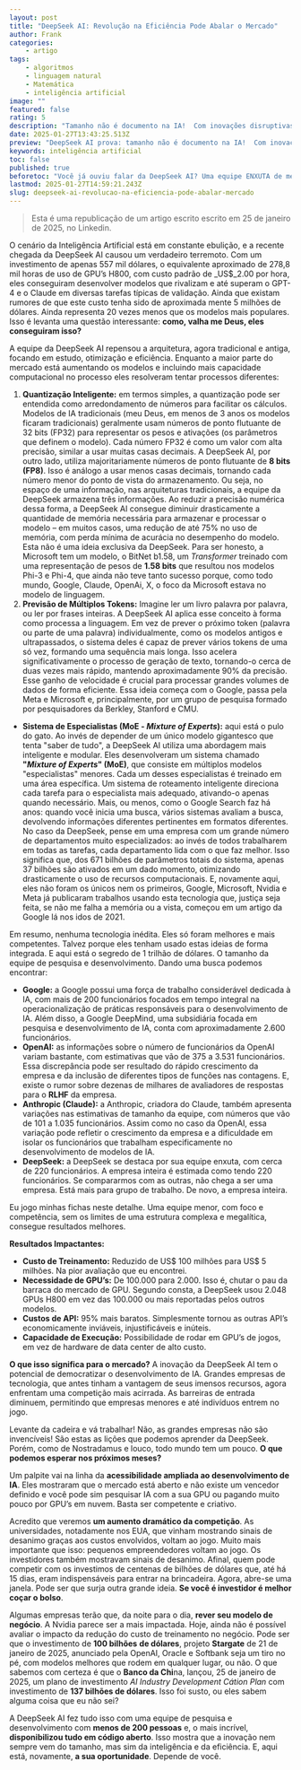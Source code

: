 ```yaml
---
layout: post
title: "DeepSeek AI: Revolução na Eficiência Pode Abalar o Mercado"
author: Frank
categories:
    - artigo
tags:
    - algoritmos
    - linguagem natural
    - Matemática
    - inteligência artificial
image: ""
featured: false
rating: 5
description: "Tamanho não é documento na IA!  Com inovações disruptivas e um orçamento 20x menor, a DeepSeek desafia o status quo.  Prepare-se! "
date: 2025-01-27T13:43:25.513Z
preview: "DeepSeek AI prova: tamanho não é documento na IA!  Com inovações disruptivas e um orçamento 20x menor, eles estão desafiando o status quo.  Prepare-se para um mercado mais acessível e competitivo! "
keywords: inteligência artificial
toc: false
published: true
beforetoc: "Você já ouviu falar da DeepSeek AI? Uma equipe ENXUTA de menos de 200 gênios, desafiou as gigantes da tecnologia e fez o IMPOSSÍVEL: desenvolveram modelos de IA que RIVALIZAM e até SUPERAM o GPT-4 e o Claude... com um orçamento 20 VEZES MENOR! Isso mesmo, você não leu errado! Enquanto Google, OpenAI e companhia gastavam fortunas, a DeepSeek AI repensou a arquitetura tradicional, focando em EFICIÊNCIA, INOVAÇÃO e CÓDIGO ABERTO."
lastmod: 2025-01-27T14:59:21.243Z
slug: deepseek-ai-revolucao-na-eficiencia-pode-abalar-mercado
---
```


>Esta é uma republicação de um artigo escrito escrito em 25 de janeiro de 2025, no Linkedin.

O cenário da Inteligência Artificial está em constante ebulição, e a recente chegada da DeepSeek AI causou um verdadeiro terremoto. Com um investimento de apenas 557 mil dólares, o equivalente aproximado de 278,8 mil horas de uso de GPU’s H800, com custo padrão de _US$_2.00 por hora, eles conseguiram desenvolver modelos que rivalizam e até superam o GPT-4 e o Claude em diversas tarefas típicas de validação. Ainda que existam rumores de que este custo tenha sido de aproximada mente 5 milhões de dólares. Ainda representa 20 vezes menos que os modelos mais populares. Isso é levanta uma questão interessante: **como, valha me Deus, eles conseguiram isso?**

A equipe da DeepSeek AI repensou a arquitetura, agora tradicional e antiga, focando em estudo, otimização e eficiência. Enquanto a maior parte do mercado está aumentando os modelos e incluindo mais capacidade computacional no processo eles resolveram tentar processos diferentes:

1. **Quantização Inteligente:** em termos simples, a quantização pode ser entendida como arredondamento de números para facilitar os cálculos. Modelos de IA tradicionais (meu Deus, em menos de 3 anos os modelos ficaram tradicionais) geralmente usam números de ponto flutuante de 32 bits (FP32) para representar os pesos e ativações (os parâmetros que definem o modelo). Cada número FP32 é como um valor com alta precisão, similar a usar muitas casas decimais. A DeepSeek AI, por outro lado, utiliza majoritariamente números de ponto flutuante de **8 bits (FP8)**. Isso é análogo a usar menos casas decimais, tornando cada número menor do ponto de vista do armazenamento. Ou seja, no espaço de uma informação, nas arquiteturas tradicionais, a equipe da DeepSeek armazena três informações. Ao reduzir a precisão numérica dessa forma, a DeepSeek AI consegue diminuir drasticamente a quantidade de memória necessária para armazenar e processar o modelo – em muitos casos, uma redução de até 75% no uso de memória, com perda mínima de acurácia no desempenho do modelo. Esta não é uma ideia exclusiva da DeepSeek. Para ser honesto, a Microsoft tem um modelo, o BitNet b1.58, um _Transformer_ treinado com uma representação de pesos de **1.58 bits** que resultou nos modelos Phi-3 e Phi-4, que ainda não teve tanto sucesso porque, como todo mundo, Google, Claude, OpenAi, X, o foco da Microsoft estava no modelo de linguagem.
2. **Previsão de Múltiplos Tokens:** Imagine ler um livro palavra por palavra, ou ler por frases inteiras. A DeepSeek AI aplica esse conceito à forma como processa a linguagem. Em vez de prever o próximo token (palavra ou parte de uma palavra) individualmente, como os modelos antigos e ultrapassados, o sistema deles é capaz de prever vários tokens de uma só vez, formando uma sequência mais longa. Isso acelera significativamente o processo de geração de texto, tornando-o cerca de duas vezes mais rápido, mantendo aproximadamente 90% da precisão. Esse ganho de velocidade é crucial para processar grandes volumes de dados de forma eficiente. Essa ideia começa com o Google, passa pela Meta e Microsoft e, principalmente, por um grupo de pesquisa formado por pesquisadores da Berkley, Stanford e CMU.

- **Sistema de Especialistas (MoE - _Mixture of Experts_):** aqui está o pulo do gato. Ao invés de depender de um único modelo gigantesco que tenta "saber de tudo", a DeepSeek AI utiliza uma abordagem mais inteligente e modular. Eles desenvolveram um sistema chamado **"_Mixture of Experts_" (MoE)**, que consiste em múltiplos modelos "especialistas" menores. Cada um desses especialistas é treinado em uma área específica. Um sistema de roteamento inteligente direciona cada tarefa para o especialista mais adequado, ativando-o apenas quando necessário. Mais, ou menos, como o Google Search faz há anos: quando você inicia uma busca, vários sistemas avaliam a busca, devolvendo informações diferentes pertinentes em formatos diferentes. No caso da DeepSeek, pense em uma empresa com um grande número de departamentos muito especializados: ao invés de todos trabalharem em todas as tarefas, cada departamento lida com o que faz melhor. Isso significa que, dos 671 bilhões de parâmetros totais do sistema, apenas 37 bilhões são ativados em um dado momento, otimizando drasticamente o uso de recursos computacionais. E, novamente aqui, eles não foram os únicos nem os primeiros, Google, Microsoft, Nvidia e Meta já publicaram trabalhos usando esta tecnologia que, justiça seja feita, se não me falha a memória ou a vista, começou em um artigo da Google lá nos idos de 2021.

Em resumo, nenhuma tecnologia inédita. Eles só foram melhores e mais competentes. Talvez porque eles tenham usado estas ideias de forma integrada. E aqui está o segredo de 1 trilhão de dólares. O tamanho da equipe de pesquisa e desenvolvimento. Dando uma busca podemos encontrar:

- **Google:** a Google possui uma força de trabalho considerável dedicada à IA, com mais de 200 funcionários focados em tempo integral na operacionalização de práticas responsáveis para o desenvolvimento de IA. Além disso, a Google DeepMind, uma subsidiária focada em pesquisa e desenvolvimento de IA, conta com aproximadamente 2.600 funcionários.
- **OpenAI:** as informações sobre o número de funcionários da OpenAI variam bastante, com estimativas que vão de 375 a 3.531 funcionários. Essa discrepância pode ser resultado do rápido crescimento da empresa e da inclusão de diferentes tipos de funções nas contagens.   E, existe o rumor sobre dezenas de milhares de avaliadores de respostas para o **RLHF** da empresa.
- **Anthropic (Claude):** a Anthropic, criadora do Claude, também apresenta variações nas estimativas de tamanho da equipe, com números que vão de 101 a 1.035 funcionários. Assim como no caso da OpenAI, essa variação pode refletir o crescimento da empresa e a dificuldade em isolar os funcionários que trabalham especificamente no desenvolvimento de modelos de IA.
- **DeepSeek:** a DeepSeek se destaca por sua equipe enxuta, com cerca de 220 funcionários. A empresa inteira é estimada como tendo 220 funcionários. Se compararmos com as outras, não chega a ser uma empresa. Está mais para grupo de trabalho. De novo, a empresa inteira.

Eu jogo minhas fichas neste detalhe. Uma equipe menor, com foco e competência, sem os limites de uma estrutura complexa e megalítica, consegue resultados melhores.

**Resultados Impactantes:**

- **Custo de Treinamento:** Reduzido de US$ 100 milhões para US$ 5 milhões. Na pior avaliação que eu encontrei.  
- **Necessidade de GPU’s:** De 100.000 para 2.000. Isso é, chutar o pau da barraca do mercado de GPU. Segundo consta, a DeepSeek usou 2.048 GPUs H800 em vez das 100.000 ou mais reportadas pelos outros modelos.
- **Custos de API:** 95% mais baratos. Simplesmente tornou as outras API’s economicamente inviáveis, injustificáveis e inúteis.
- **Capacidade de Execução:** Possibilidade de rodar em GPU’s de jogos, em vez de hardware de data center de alto custo.

**O que isso significa para o mercado?** A inovação da DeepSeek AI tem o potencial de democratizar o desenvolvimento de IA. Grandes empresas de tecnologia, que antes tinham a vantagem de seus imensos recursos, agora enfrentam uma competição mais acirrada. As barreiras de entrada diminuem, permitindo que empresas menores e até indivíduos entrem no jogo.

Levante da cadeira e vá trabalhar! Não, as grandes empresas não são invencíveis! São estas as lições que podemos aprender da DeepSeek. Porém, como de Nostradamus e louco, todo mundo tem um pouco. **O que podemos esperar nos próximos meses?**

Um palpite vai na linha da **acessibilidade ampliada ao desenvolvimento de IA**. Eles mostraram que o mercado está aberto e não existe um vencedor definido e você pode sim pesquisar IA com a sua GPU ou pagando muito pouco por GPU’s em nuvem. Basta ser competente e criativo.

Acredito que veremos **um aumento dramático da competição**.  As universidades, notadamente nos EUA, que vinham mostrando sinais de desanimo graças aos custos envolvidos, voltam ao jogo. Muito mais importante que isso: pequenos empreendedores voltam ao jogo. Os investidores também mostravam sinais de desanimo. Afinal, quem pode competir com os investimos de centenas de bilhões de dólares que, até há 15 dias, eram indispensáveis para entrar na brincadeira. Agora, abre-se uma janela. Pode ser que surja outra grande ideia. **Se você é investidor é melhor coçar o bolso**.

Algumas empresas terão que, da noite para o dia, **rever seu modelo de negócio**. A Nvidia parece ser a mais impactada. Hoje, ainda não é possível avaliar o impacto da redução do custo de treinamento no negócio. Pode ser que o investimento de **100 bilhões** **de dólares**, projeto **Stargate** de 21 de janeiro de 2025, anunciado pela OpenAI, Oracle e Softbank seja um tiro no pé, com modelos melhores que rodem em qualquer lugar, ou não. O que sabemos com certeza é que o **Banco da Chi**na, lançou, 25 de janeiro de 2025, um plano de investimento _AI Industry Development Cátion Plan_ com investimento de **137 bilhões de dólares**. Isso foi susto, ou eles sabem alguma coisa que eu não sei?

A DeepSeek AI fez tudo isso com uma equipe de pesquisa e desenvolvimento com **menos de 200 pessoas** e, o mais incrível, **disponibilizou tudo em código aberto**. Isso mostra que a inovação nem sempre vem do tamanho, mas sim da inteligência e da eficiência.  E, aqui está, novamente, **a sua oportunidade**. Depende de você.
